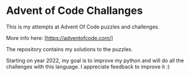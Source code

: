 # Advent of Code Challanges

This is my attempts at Advent Of Code puzzles and challenges.

More info here:
[https://adventofcode.com/]

The repository contains my solutions to the puzzles.

Starting on year 2022, my goal is to improve my python and will do all the challenges with this language. I appreciate feedback to improve it :)


